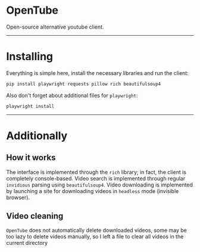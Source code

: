 # OpenTube
Open-source alternative youtube client.

_______________________

# Installing
Everything is simple here, install the necessary libraries and run the client:
```python
pip install playwright requests pillow rich beautifulsoup4
```
Also don't forget about additional files for `playwright`:
```python
playwright install
```
________________________

# Additionally

## How it works

The interface is implemented through the `rich` library; in fact, the client is completely console-based.
Video search is implemented through regular `invidious` parsing using `beautifulsoup4`.
Video downloading is implemented by launching a site for downloading videos in `headless` mode (invisible browser).

## Video cleaning
`OpenTube` does not automatically delete downloaded videos, some may be too lazy to delete videos manually, so I left a file to clear all videos in the current directory
